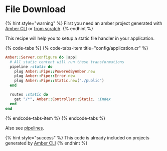 # File Download

{% hint style="warning" %}
First you need an amber project generated with [Amber CLI](../guides/create-new-app.md) or [from scratch](from-scratch.md).
{% endhint %}

This recipe will help you to setup a static file handler in your application.

{% code-tabs %}
{% code-tabs-item title="config/application.cr" %}
```ruby
Amber::Server.configure do |app|
  # All static content will run these transformations
  pipeline :static do
    plug Amber::Pipe::PoweredByAmber.new
    plug Amber::Pipe::Error.new
    plug Amber::Pipe::Static.new("./public")
  end

  routes :static do
    get "/*", Amber::Controller::Static, :index
  end
end
```
{% endcode-tabs-item %}
{% endcode-tabs %}

Also see [pipelines](../guides/routing/pipelines.md).

{% hint style="success" %}
This code is already included on projects generated by [Amber CLI](../cli/)
{% endhint %}



